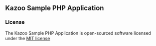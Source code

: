 ## Kazoo Sample PHP Application

### License

The Kazoo Sample PHP Application is open-sourced software licensed under the [MIT license](http://opensource.org/licenses/MIT)

